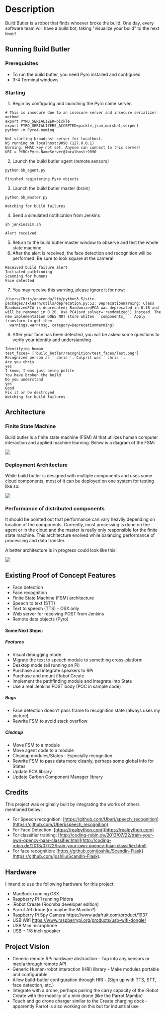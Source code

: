 # Description
Build Butler is a robot that finds whoever broke the build. One day, every software team will have a build bot, taking "visualize your build" to the next level!

## Running Build Butler
### Prerequisites
* To run the build butler, you need Pyro installed and configured
* 3-4 Terminal windows
### Starting
1. Begin by configuring and launching the Pyro name server:
~~~
# This is insecure due to an insecure server and insecure serializer method
export PYRO_SERIALIZER=pickle
export PYRO_SERIALIZERS_ACCEPTED=pickle,json,marshal,serpent
python -m Pyro4.naming
~~~
~~~
Not starting broadcast server for localhost.
NS running on localhost:9090 (127.0.0.1)
Warning: HMAC key not set. Anyone can connect to this server!
URI = PYRO:Pyro.NameServer@localhost:9090
~~~
2. Launch the build butler agent (remote sensors)
~~~
python bb_agent.py
~~~
~~~
Finished registering Pyro objects
~~~
3. Launch the build butler master (brain)
~~~
python bb_master.py 
~~~
~~~
Watching for build failures
~~~
4. Send a simulated notification from Jenkins
~~~
sh jenkinsSim.sh
~~~
~~~
Alert received
~~~
5. Return to the build butler master window to observe and test the whole state machine
6. After the alert is received, the face detection and recognition will be performed. Be sure to look square at the camera!
~~~
Received build failure alert
Initiated pathfinding
Scanning for humans
Face detected
~~~
7. You may receive this warning, please ignore it for now:
~~~
/Users/Chris/anaconda/lib/python3.5/site-packages/sklearn/utils/deprecation.py:52: DeprecationWarning: Class RandomizedPCA is deprecated; RandomizedPCA was deprecated in 0.18 and will be removed in 0.20. Use PCA(svd_solver='randomized') instead. The new implementation DOES NOT store whiten ``components_``. Apply transform to get them.
  warnings.warn(msg, category=DeprecationWarning)
~~~
8. After your face has been detected, you will be asked some questions to verify your identity and understanding
~~~
Identifying human
test_faces= ['build_butler/recognition/test_faces/last.png']
Recognized person as ' chris '. Culprit was ' chris '.
Are you chris
yes
I know, I was just being polite
You have broken the build
Do you understand
yes
Good
Fix it or be destroyed
Watching for build failures
~~~

## Architecture

### Finite State Machine
Build butler is a finite state machine (FSM) AI that utilizes human computer interaction and applied machine learning. Below is a diagram of the FSM:

<img src="https://github.com/Shumakriss/build_butler/blob/master/images/Build%20Butler%20FSM.png?raw=true">

### Deployment Architecture
While build butler is designed with multiple components and uses some cloud components, most of it can be deployed on one system for testing like so:

<img src="https://github.com/Shumakriss/build_butler/blob/master/images/Testing%20Setup.png?raw=true">

### Performance of distributed components
It should be pointed out that performance can vary heavily depending on location of the components. Currently, most processing is done on the agent or in the cloud and the master is really only responsible for the finite state machine. This architecture evolved while balancing performance of processing and data transfer. 

A better architecture is in progress could look like this:

<img src="https://github.com/Shumakriss/build_butler/blob/master/images/Production%20Setup.png?raw=true">


## Existing Proof of Concept Features
* Face detection
* Face recognition
* Finite State Machine (FSM) architecture
* Speech to text (STT)
* Text to speech (TTS) - OSX only
* Web server for receiving POST from Jenkins
* Remote data objects (Pyro)

#### Some Next Steps:
##### Features
* Visual debugging mode
* Migrate the text to speech module to something cross-platform
* Desktop mode (all running on Pi)
* Purchase and integrate speakers to RPi
* Purchase and mount iRobot Create
* Implement the pathfinding module and integrate into State
* Use a real Jenkins POST body (POC in sample code)

##### Bugs
* Face detection doesn't pass frame to recognition state (always uses my picture)
* Rewrite FSM to avoid stack overflow

##### Cleanup
* Move FSM to a module
* Move agent code to a module
* Cleanup modules/States - Especially recognition
* Rewrite FSM to pass data more cleanly, perhaps some global info for States
* Update PCA library
* Update Carbon Component Manager library

## Credits
This project was originally built by integrating the works of others mentioned below:

* For Speech recognition: [https://github.com/Uberi/speech_recognition](https://github.com/Uberi/speech_recognition)  
* For Face Detection: [https://realpython.com](https://realpython.com)
* For classifier training: [http://coding-robin.de/2013/07/22/train-your-own-opencv-haar-classifier.html](http://coding-robin.de/2013/07/22/train-your-own-opencv-haar-classifier.html)
* For face recognition: [https://github.com/joshliu/ScandIn-Flask](https://github.com/joshliu/ScandIn-Flask). 

## Hardware
I intend to use the following hardware for this project:
* MacBook running OSX
* Raspberry Pi 1 running Pidora
* iRobot Create (Roomba developer edition)
* Parrot AR drone (or maybe the Mambo?)
* Raspberry Pi Spy Camera https://www.adafruit.com/product/1937
* USB Wifi https://www.raspberrypi.org/products/usb-wifi-dongle/
* USB Mini microphone
* USB + 1/8 inch speaker

## Project Vision
* Generic remote RPi hardware abstraction - Tap into any sensors or media through remote API
* Generic Human-robot interaction (HRI) library - Make modules portable and configurable
* Allow build-butler configuration through HRI - (Sign up with TTS, STT, face detection, etc.)
* Integrate with a drone, perhaps pairing the carry capacity of the iRobot Create with the mobility of a mini drone (like the Parrot Mambo)
* Touch and go drone charger similar to the Create charging dock - apparently Parrot is also working on this but for industrial use

